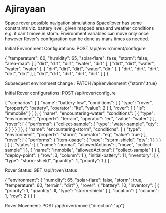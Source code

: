 # Ajirayaan
Space rover possible navigation simulations
SpaceRover has some constraints viz. battery level, given mapped area and weather conditions e.g. it can't move in storm.
Environment variables can move only once however Rover's configuration can be done as many times as needed.

Initial Environment Configurations: POST /api/environment/configure

{
"temperature": 60,
"humidity": 65,
"solar-flare": false,
"storm": false,
"area-map": [
[ "dirt", "dirt", "dirt", "water", "dirt" ],
[ "dirt", "dirt", "water", "water", "water" ],
[ "dirt", "dirt", "dirt", "water", "dirt" ],
[ "dirt", "dirt", "dirt", "dirt", "dirt" ],
[ "dirt", "dirt", "dirt", "dirt", "dirt" ]
]
}

Subsequent environment change : PATCH /api/environment
{"storm":true}

Initial Rover configurations: POST /api/rover/configure 

{
"scenarios": [
{
"name": "battery-low",
"conditions": [
{
"type": "rover",
"property": "battery",
"operator": "lte",
"value": 2
}
],
"rover": [
{ "is": "immobile" }
]
},
{
"name": "encountering-water",
"conditions": [
{
"type": "environment",
"property": "terrain",
"operator": "eq",
"value": "water"
}
],
"rover": [
{
"performs": {
"collect-sample": {
"type": "water-sample",
"qty": 2
}
}
}
]
},
{
"name": "encountering-storm",
"conditions": [
{
"type": "environment",
"property": "storm",
"operator": "eq",
"value": true
}
],
"rover": [
{
"performs": {
"item-usage": {
"type": "storm-shield",
"qty": 1
}
}
}
]
}
],
"states": [
{
"name": "normal",
"allowedActions": [ "move", "collect-sample" ]
},
{
"name": "immobile",
"allowedActions": [ "collect-sample" ]
}
],
"deploy-point": {
"row": 3,
"column": 1
},
"initial-battery": 11,
"inventory": [
{
"type": "storm-shield",
"quantity": 1,
"priority": 1
}
]
}



Rover Status: GET /api/rover/status

{
    "environment": {
        "humidity": 65,
        "solar-flare": false,
        "storm": true,
        "temperature": 60,
        "terrain": "dirt"
    },
    "rover": {
        "battery": 10,
        "inventory": [
            {
                "priority": 1,
                "quantity": 0,
                "type": "storm-shield"
            }
        ],
        "location": {
            "column": 1,
            "row": 2
        }
    }
}



Rover Movement: POST /api/rover/move
{"direction":"up"}

